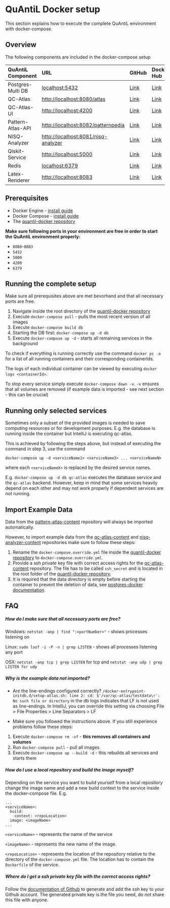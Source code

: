 # QuAntiL Docker setup
This section explains how to execute the complete QuAntiL environment with docker-compose.

## Overview
The following components are included in the docker-compose setup

| QuAntiL Component | URL | GitHub | Docker Hub |
|:------------------- |:--- |:------ |:---------- |
| Postgres-Multi DB | <localhost:5432> | [Link](https://github.com/lmm-git/docker-postgres-multi) | [Link](https://hub.docker.com/r/lmmdock/postgres-multi) |
| QC-Atlas |<http://localhost:8080/atlas> | [Link](https://github.com/UST-QuAntiL/qc-atlas) | [Link](https://hub.docker.com/r/planqk/atlas) |
| QC-Atlas-UI |<http://localhost:4200> | [Link](https://github.com/UST-QuAntiL/qc-atlas-ui) | [Link](https://hub.docker.com/r/planqk/qc-atlas-ui) |
| Pattern-Atlas-API |<http://localhost:8082/patternpedia> | [Link](https://github.com/PatternAtlas/pattern-atlas-api) | [Link](https://hub.docker.com/r/patternpedia/patternrepo-api) |
| NISQ-Analyzer |<http://localhost:8081/nisq-analyzer> | [Link](https://github.com/UST-QuAntiL/nisq-analyzer) | [Link](https://hub.docker.com/r/planqk/nisq-analyzer) |
| Qiskit-Service |<http://localhost:5000> | [Link](https://github.com/UST-QuAntiL/qiskit-service) | [Link](https://hub.docker.com/r/planqk/qiskit-service) |
| Redis |<localhost:6379> | [Link](https://github.com/redis/redis) | [Link](https://hub.docker.com/_/redis) |
| Latex-Renderer |<http://localhost:8083> | [Link](https://github.com/UST-QuAntiL/latex-renderer) | [Link](https://hub.docker.com/r/beiselmn/latex-renderer) |


## Prerequisites
- Docker Engine - [install guide](https://docs.docker.com/engine/install/)
- Docker Compose - [install guide](https://docs.docker.com/compose/install/)
- The [quantil-docker repository](https://github.com/UST-QuAntiL/quantil-docker)

**Make sure following ports in your environment are free in order to start the QuAntiL environment properly:**

* `8080`-`8083`
* `5432`
* `5000`
* `4200`
* `6379`


## Running the complete setup
Make sure all prerequisites above are met bevorhand and that all necessary ports are free.

1. Navigate inside the root directory of the [quantil-docker repository](https://github.com/UST-QuAntiL/quantil-docker)
2. Execute `docker-compose pull` - pulls the most recent version of all images
3. Execute `docker-compose build db`
4. Starting the DB first: `docker-compose up -d db`
5. Execute `docker-compose up -d` - starts all remaining services in the background

To check if everything is running correctly use the command `docker ps -a` for a list of all running containers and their corresponding containerIds.

The logs of each individual container can be viewed by executing `docker logs <containerId>`.

To stop every service simply execute `docker-compose down -v`. 
`-v` ensures that all volumes are removed (if example data is imported - see next section - this can be crucial)


## Running only selected services
Sometimes only a subset of the provided images is needed to save computing resources or for development purposes. E.g. the database is running inside the container but IntelliJ is executing qc-atlas.

This is achieved by following the steps above, but instead of executing the command in step 3, use the command

`docker-compose up -d <serviceName1> <serviceName2> ... <serviceNameN>`

where each `<serviceNameX>` is replaced by the desired service names.

E.g. `docker-compose up -d db qc-atlas` executes the database service and the `qc-atlas` backend. However, keep in mind that some services heavily depend on each other and may not work properly if dependent services are not running.


## Import Example Data
Data from the [pattern-atlas-content](https://github.com/PatternAtlas/pattern-atlas-content) repository will always be imported automatically.

However, to import example data from the [qc-atlas-content](https://github.com/UST-QuAntiL/planqk-atlas-content) and [nisq-analyzer-content](https://github.com/UST-QuAntiL/nisq-analyzer-content) repositories make sure to follow these steps:

1. Rename the `docker-compose.override.yml` file inside the [quantil-docker repository](https://github.com/UST-QuAntiL/quantil-docker) to `docker-compose.override.yml`.
2. Provide a ssh private key file with correct access rights for the [qc-atlas-content](https://github.com/UST-QuAntiL/planqk-atlas-content) repository. The file has to be called `ssh_secret` and is located in the root folder of the [quantil-docker repository](https://github.com/UST-QuAntiL/quantil-docker).
3. It is required that the data directory is empty before starting the container to prevent the deletion of data, see [postgres-docker documentation](https://github.com/docker-library/docs/tree/master/postgres#initialization-scripts).


## FAQ

##### How do I make sure that all necessary ports are free?
Windows: `netstat -anp | find ":<portNumber>"` - shows processes listening on <portNumber>

Linux: `sudo lsof -i -P -n | grep LISTEN` - shows all processes listening any port

OSX: `netstat -anp tcp | grep LISTEN` for tcp and `netstat -anp udp | grep LISTEN for udp`


##### Why is the example data not imported?

- Are the line-endings configured correctly? 
`/docker-entrypoint-initdb.d/setup-atlas.sh: line 2: cd: $'/var/qc-atlas/testdata\r': No such file or directory` in the db logs indicates that LF is not used as line-endings. In IntelliJ, you can override this setting via choosing File > File Properties > Line Separators > LF 

- Make sure you followed the instructions above. If you still experience problems follow these steps:

1. Execute `docker-compose rm -vf` - **this removes all containers and volumes**
2. Run `docker-compose pull` - pull all images
3. Execute `docker-compose up --build -d` - this rebuilds all services and starts them

##### How do I use a local repository and build the image myself?
Depending on the service you want to build yourself from a local repository change the image name and add a new build context to the service inside the docker-compose file. E.g.
```
...
<serviceName>:
  build:
    context: <repoLocation>
  image: <imageName>
...
```
`<serviceName>` - represents the name of the service

`<imageName>` - represents the new name of the image.

`<repoLocation>` - represents the location of the repository relative to the directory of the `docker-compose.yml` file. The location has to contain the `Dockerfile` of the service.

##### Where do I get a ssh private key file with the correct access rights?
Follow the [documentation of Github](https://docs.github.com/en/free-pro-team@latest/github/authenticating-to-github/connecting-to-github-with-ssh) to generate and add the ssh key to your Github account. The generated private key is the file you need, do not share this file with anyone.

